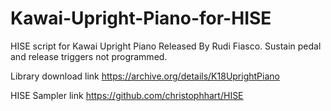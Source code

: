 # Kawai-Upright-Piano-for-HISE
HISE script for Kawai Upright Piano Released By Rudi Fiasco.
Sustain pedal and release triggers not programmed.

Library download link https://archive.org/details/K18UprightPiano

HISE Sampler link https://github.com/christophhart/HISE
